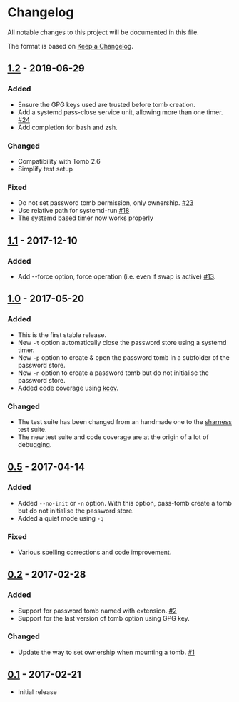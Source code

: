 # Changelog

All notable changes to this project will be documented in this file.

The format is based on [Keep a Changelog][keep-changelog].

## [1.2] - 2019-06-29
### Added
* Ensure the GPG keys used are trusted before tomb creation.
* Add a systemd pass-close service unit, allowing more than one timer. [#24](https://github.com/roddhjav/pass-tomb/issues/24)
* Add completion for bash and zsh.

### Changed
* Compatibility with Tomb 2.6
* Simplify test setup

### Fixed
* Do not set password tomb permission, only ownership. [#23](https://github.com/roddhjav/pass-tomb/issues/23)
* Use relative path for systemd-run [#18](https://github.com/roddhjav/pass-tomb/pull/18)
* The systemd based timer now works properly


## [1.1] - 2017-12-10
### Added
* Add --force option, force operation (i.e. even if swap is active) [#13](https://github.com/roddhjav/pass-tomb/issues/13).


## [1.0] - 2017-05-20
### Added
* This is the first stable release.
* New `-t` option automatically close the password store using a systemd timer.
* New `-p` option to create & open the password tomb in a subfolder of the password store.
* New `-n` option to create a password tomb but do not initialise the password store.
* Added code coverage using [kcov](https://github.com/SimonKagstrom/kcov).

### Changed
* The test suite has been changed from an handmade one to the [sharness](https://github.com/chriscool/sharness) test suite.
* The new test suite and code coverage are at the origin of a lot of debugging.


## [0.5] - 2017-04-14
### Added
* Added `--no-init` or `-n` option. With this option, pass-tomb create a tomb but do not initialise the password store.
* Added a quiet mode using `-q`

### Fixed
* Various spelling corrections and code improvement.


## [0.2] - 2017-02-28
### Added
* Support for password tomb named with extension. [#2](https://github.com/roddhjav/pass-tomb/issues/2)
* Support for the last version of tomb option using GPG key.

### Changed
* Update the way to set ownership when mounting a tomb. [#1](https://github.com/roddhjav/pass-tomb/issues/1)


## [0.1] - 2017-02-21

* Initial release


[1.2]: https://github.com/roddhjav/pass-tomb/releases/tag/v1.2
[1.1]: https://github.com/roddhjav/pass-tomb/releases/tag/v1.1
[1.0]: https://github.com/roddhjav/pass-tomb/releases/tag/v1.0
[0.5]: https://github.com/roddhjav/pass-tomb/releases/tag/v0.5
[0.2]: https://github.com/roddhjav/pass-tomb/releases/tag/v0.2
[0.1]: https://github.com/roddhjav/pass-tomb/releases/tag/v0.1

[keep-changelog]: https://keepachangelog.com/en/1.0.0/
